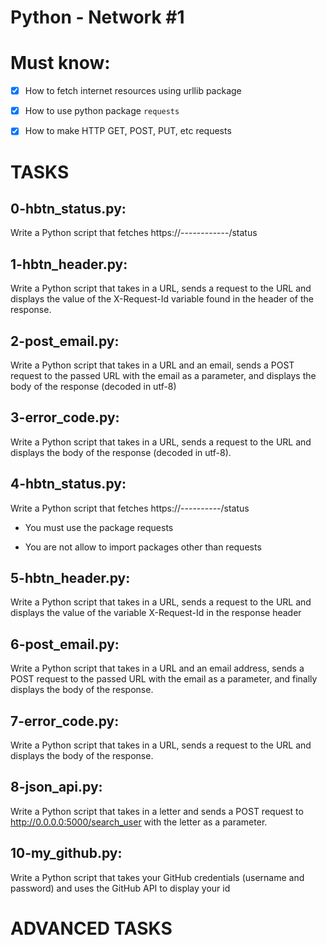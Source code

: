 # Python - Network #1

# Must know:

- [X] How to fetch internet resources using urllib package
- [X] How to use python package `requests`
- [X] How to make HTTP GET, POST, PUT, etc requests


# TASKS

## 0-hbtn_status.py:

Write a Python script that fetches https://------------/status

## 1-hbtn_header.py:

Write a Python script that takes in a URL, sends a request to the URL and displays the value of the X-Request-Id variable found in the header of the response.


## 2-post_email.py:

Write a Python script that takes in a URL and an email, sends a POST request to the passed URL with the email as a parameter, and displays the body of the response (decoded in utf-8)


## 3-error_code.py:

Write a Python script that takes in a URL, sends a request to the URL and displays the body of the response (decoded in utf-8).


## 4-hbtn_status.py:

Write a Python script that fetches https://----------/status

- You must use the package requests

- You are not allow to import packages other than requests


## 5-hbtn_header.py:

Write a Python script that takes in a URL, sends a request to the URL and displays the value of the variable X-Request-Id in the response header


## 6-post_email.py:

Write a Python script that takes in a URL and an email address, sends a POST request to the passed URL with the email as a parameter, and finally displays the body of the response.

## 7-error_code.py:

Write a Python script that takes in a URL, sends a request to the URL and displays the body of the response.


## 8-json_api.py:

Write a Python script that takes in a letter and sends a POST request to http://0.0.0.0:5000/search_user with the letter as a parameter.


## 10-my_github.py:

Write a Python script that takes your GitHub credentials (username and password) and uses the GitHub API to display your id


# ADVANCED TASKS
